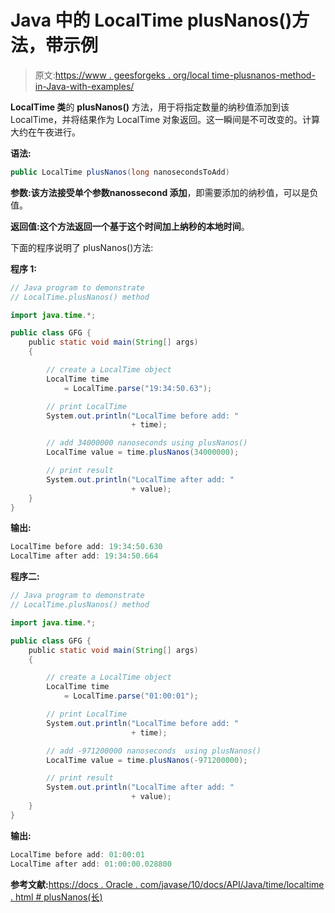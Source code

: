 # Java 中的 LocalTime plusNanos()方法，带示例

> 原文:[https://www . geesforgeks . org/local time-plusnanos-method-in-Java-with-examples/](https://www.geeksforgeeks.org/localtime-plusnanos-method-in-java-with-examples/)

**LocalTime 类**的 **plusNanos()** 方法，用于将指定数量的纳秒值添加到该 LocalTime，并将结果作为 LocalTime 对象返回。这一瞬间是不可改变的。计算大约在午夜进行。

**语法:**

```java
public LocalTime plusNanos(long nanosecondsToAdd)

```

**参数:**该方法接受单个参数**nanossecond 添加**，即需要添加的纳秒值，可以是负值。

**返回值:**这个方法返回一个基于这个时间加上纳秒的**本地时间**。

下面的程序说明了 plusNanos()方法:

**程序 1:**

```java
// Java program to demonstrate
// LocalTime.plusNanos() method

import java.time.*;

public class GFG {
    public static void main(String[] args)
    {

        // create a LocalTime object
        LocalTime time
            = LocalTime.parse("19:34:50.63");

        // print LocalTime
        System.out.println("LocalTime before add: "
                           + time);

        // add 34000000 nanoseconds using plusNanos()
        LocalTime value = time.plusNanos(34000000);

        // print result
        System.out.println("LocalTime after add: "
                           + value);
    }
}
```

**输出:**

```java
LocalTime before add: 19:34:50.630
LocalTime after add: 19:34:50.664

```

**程序二:**

```java
// Java program to demonstrate
// LocalTime.plusNanos() method

import java.time.*;

public class GFG {
    public static void main(String[] args)
    {

        // create a LocalTime object
        LocalTime time
            = LocalTime.parse("01:00:01");

        // print LocalTime
        System.out.println("LocalTime before add: "
                           + time);

        // add -971200000 nanoseconds  using plusNanos()
        LocalTime value = time.plusNanos(-971200000);

        // print result
        System.out.println("LocalTime after add: "
                           + value);
    }
}
```

**输出:**

```java
LocalTime before add: 01:00:01
LocalTime after add: 01:00:00.028800

```

**参考文献:**[https://docs . Oracle . com/javase/10/docs/API/Java/time/localtime . html # plusNanos(长)](https://docs.oracle.com/javase/10/docs/api/java/time/LocalTime.html#plusNanos(long))